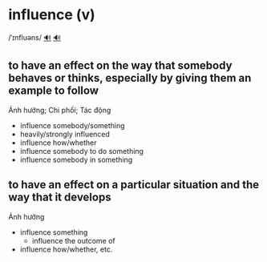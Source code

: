 # influence (v)

/ˈɪnfluəns/ [🔊](https://www.oxfordlearnersdictionaries.com/media/english/uk_pron/i/inf/influ/influence__gb_1.mp3) [🔊](https://www.oxfordlearnersdictionaries.com/media/english/us_pron/i/inf/influ/influence__us_1.mp3)

## to have an effect on the way that somebody behaves or thinks, especially by giving them an example to follow

Ảnh hưởng; Chi phối; Tác động 

- influence somebody/something
- heavily/strongly influenced
- influence how/whether
- influence somebody to do something
- influence somebody in something

## to have an effect on a particular situation and the way that it develops

Ảnh hưởng

- influence something
  - influence the outcome of
- influence how/whether, etc.